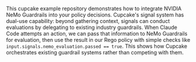 This cupcake example repository demonstrates how to integrate NVIDIA NeMo Guardrails into your policy decisions. Cupcake's signal system has dual-use capability: beyond gathering context, signals can conduct evaluations by delegating to existing industry guardrails. When Claude Code attempts an action, we can pass that information to NeMo Guardrails for evaluation, then use the result in our Rego policy with simple checks like `input.signals.nemo_evaluation.passed == true`. This shows how Cupcake orchestrates existing guardrail systems rather than competing with them.